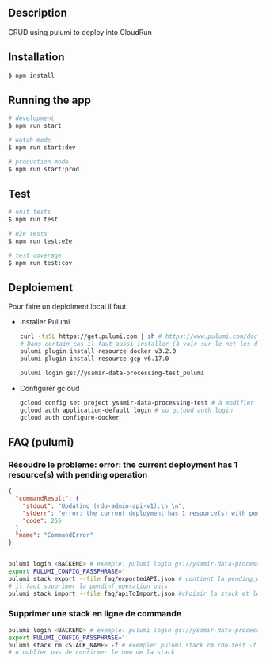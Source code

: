 ## Description

CRUD using pulumi to deploy into CloudRun

## Installation

```bash
$ npm install
```

## Running the app

```bash
# development
$ npm run start

# watch mode
$ npm run start:dev

# production mode
$ npm run start:prod
```

## Test

```bash
# unit tests
$ npm run test

# e2e tests
$ npm run test:e2e

# test coverage
$ npm run test:cov
```

## Deploiement

Pour faire un deploiment local il faut:
* Installer Pulumi
    ```bash
    curl -fsSL https://get.pulumi.com | sh # https://www.pulumi.com/docs/get-started/install/
    # Dans certain cas il faut aussi installer (à voir sur le net les dernieres versions)
    pulumi plugin install resource docker v3.2.0
    pulumi plugin install resource gcp v6.17.0

    pulumi login gs://ysamir-data-processing-test_pulumi
    ```    
* Configurer gcloud
    ```bash
    gcloud config set project ysamir-data-processing-test # à modifier en fonction de votre projet
    gcloud auth application-default login # ou gcloud auth login
    gcloud auth configure-docker
    ```
    
## FAQ (pulumi)

###  Résoudre le probleme: <b>error: the current deployment has 1 resource(s) with pending operation</b>
```json
{
  "commandResult": {
    "stdout": "Updating (rdo-admin-api-v1):\n \n",
    "stderr": "error: the current deployment has 1 resource(s) with pending operations:\n  * urn:pulumi:rdo-admin-api-v1::rdo-admin-api-v1::gcp:cloudrun/service:Service::core-admin-api, interrupted while creating\n\nThese resources are in an unknown state because the Pulumi CLI was interrupted while\nwaiting for changes to these resources to complete. You should confirm whether or not the\noperations listed completed successfully by checking the state of the appropriate provider.\nFor example, if you are using AWS, you can confirm using the AWS Console.\n\nOnce you have confirmed the status of the interrupted operations, you can repair your stack\nusing 'pulumi stack export' to export your stack to a file. For each operation that succeeded,\nremove that operation from the \"pending_operations\" section of the file. Once this is complete,\nuse 'pulumi stack import' to import the repaired stack.\n\nrefusing to proceed\n",
    "code": 255
  },
  "name": "CommandError"
}
```

```bash

pulumi login <BACKEND> # exemple: pulumi login gs://ysamir-data-processing-test_pulumi
export PULUMI_CONFIG_PASSPHRASE=''
pulumi stack export --file faq/exportedAPI.json # contient la pending_operation
# il faut supprimer la pendinf_operation puis
pulumi stack import --file faq/apiToImport.json #choisir la stack et le pb devrait etre corrigé

```
###  Supprimer une stack en ligne de commande
```bash
pulumi login <BACKEND> # exemple: pulumi login gs://ysamir-data-processing-test_pulumi
export PULUMI_CONFIG_PASSPHRASE=''
pulumi stack rm <STACK_NAME> -f # exemple: pulumi stack rm rdo-test -f
# n'oublier pas de confirmer le nom de la stack
```